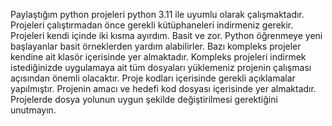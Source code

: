 Paylaştığım python projeleri python 3.11 ile uyumlu olarak çalışmaktadır.
Projeleri çalıştırmadan önce gerekli kütüphaneleri indirmeniz gerekir.
Projeleri kendi içinde iki kısma ayırdım. Basit ve zor.
Python öğrenmeye yeni başlayanlar basit örneklerden yardım alabilirler.
Bazı kompleks projeler kendine ait klasör içerisinde yer almaktadır.
Kompleks projeleri indirmek istediğinizde uygulamaya ait tüm dosyaları yüklemeniz 
projenin çalışması açısından önemli olacaktır.
Proje kodları içerisinde gerekli açıklamalar yapılmıştır.
Projenin amacı ve hedefi kod dosyası içerisinde yer almaktadır.
Projelerde dosya yolunun uygun şekilde değiştirilmesi gerektiğini unutmayın.
